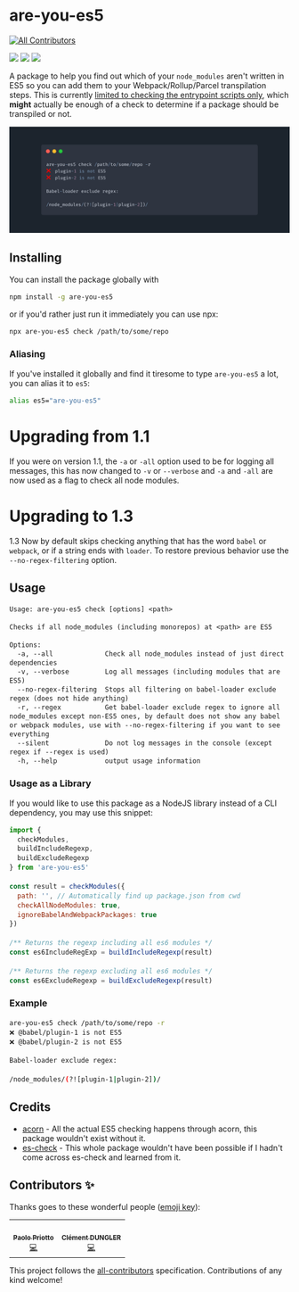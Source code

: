 # are-you-es5

<!-- ALL-CONTRIBUTORS-BADGE:START - Do not remove or modify this section -->

[![All Contributors](https://img.shields.io/badge/all_contributors-2-orange.svg?style=flat-square)](#contributors-)

<!-- ALL-CONTRIBUTORS-BADGE:END -->

[![](https://img.shields.io/circleci/project/github/obahareth/are-you-es5/master.svg?style=popout)](https://circleci.com/gh/obahareth/are-you-es5)
[![](https://img.shields.io/npm/v/are-you-es5.svg?style=popout)](https://www.npmjs.com/package/are-you-es5)
![](https://img.shields.io/node/v/are-you-es5.svg?style=popout)

A package to help you find out which of your `node_modules` aren't written in ES5 so you can add them to your Webpack/Rollup/Parcel transpilation steps. This is currently [limited to checking the entrypoint scripts only](https://github.com/obahareth/are-you-es5/issues/2), which **might** actually be enough of a check to determine if a package should be transpiled or not.

![](./.github/assets/example.png)

## Installing

You can install the package globally with

```bash
npm install -g are-you-es5
```

or if you'd rather just run it immediately you can use npx:

```bash
npx are-you-es5 check /path/to/some/repo
```

### Aliasing

If you've installed it globally and find it tiresome to type `are-you-es5` a lot, you can alias it to `es5`:

```bash
alias es5="are-you-es5"
```

# Upgrading from 1.1

If you were on version 1.1, the `-a` or `-all` option used to be for logging all messages, this has now changed to `-v` or `--verbose` and `-a` and `-all` are now used as a flag to check all node modules.

# Upgrading to 1.3

1.3 Now by default skips checking anything that has the word `babel` or `webpack`, or if a string ends with `loader`.
To restore previous behavior use the `--no-regex-filtering` option.

## Usage

```
Usage: are-you-es5 check [options] <path>

Checks if all node_modules (including monorepos) at <path> are ES5

Options:
  -a, --all             Check all node_modules instead of just direct dependencies
  -v, --verbose         Log all messages (including modules that are ES5)
  --no-regex-filtering  Stops all filtering on babel-loader exclude regex (does not hide anything)
  -r, --regex           Get babel-loader exclude regex to ignore all node_modules except non-ES5 ones, by default does not show any babel or webpack modules, use with --no-regex-filtering if you want to see everything
  --silent              Do not log messages in the console (except regex if --regex is used)
  -h, --help            output usage information
```

### Usage as a Library

If you would like to use this package as a NodeJS library instead of a CLI dependency, you may use this snippet:

```js
import {
  checkModules,
  buildIncludeRegexp,
  buildExcludeRegexp
} from 'are-you-es5'

const result = checkModules({
  path: '', // Automatically find up package.json from cwd
  checkAllNodeModules: true,
  ignoreBabelAndWebpackPackages: true
})

/** Returns the regexp including all es6 modules */
const es6IncludeRegExp = buildIncludeRegexp(result)

/** Returns the regexp excluding all es6 modules */
const es6ExcludeRegexp = buildExcludeRegexp(result)
```

### Example

```bash
are-you-es5 check /path/to/some/repo -r
❌ @babel/plugin-1 is not ES5
❌ @babel/plugin-2 is not ES5

Babel-loader exclude regex:

/node_modules/(?![plugin-1|plugin-2])/
```

## Credits

- [acorn](https://github.com/acornjs/acorn) - All the actual ES5 checking happens through acorn, this package wouldn't exist without it.
- [es-check](https://github.com/dollarshaveclub/es-check) - This whole package wouldn't have been possible if I hadn't come across es-check and learned from it.

## Contributors ✨

Thanks goes to these wonderful people ([emoji key](https://allcontributors.org/docs/en/emoji-key)):

<!-- ALL-CONTRIBUTORS-LIST:START - Do not remove or modify this section -->
<!-- prettier-ignore-start -->
<!-- markdownlint-disable -->
<table>
  <tr>
    <td align="center"><a href="https://github.com/depoulo"><img src="https://avatars0.githubusercontent.com/u/4457202?v=4" width="100px;" alt=""/><br /><sub><b>Paolo Priotto</b></sub></a><br /><a href="https://github.com/obahareth/are-you-es5/commits?author=depoulo" title="Code">💻</a></td>
    <td align="center"><a href="https://github.com/tooppaaa"><img src="https://avatars2.githubusercontent.com/u/599163?v=4" width="100px;" alt=""/><br /><sub><b>Clément DUNGLER</b></sub></a><br /><a href="https://github.com/obahareth/are-you-es5/commits?author=tooppaaa" title="Code">💻</a></td>
  </tr>
</table>

<!-- markdownlint-enable -->
<!-- prettier-ignore-end -->

<!-- ALL-CONTRIBUTORS-LIST:END -->

This project follows the [all-contributors](https://github.com/all-contributors/all-contributors) specification. Contributions of any kind welcome!
